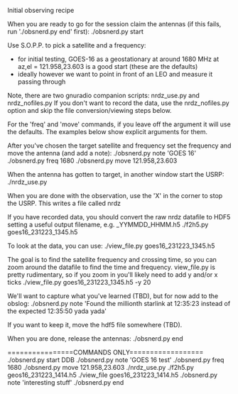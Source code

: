 Initial observing recipe

When you are ready to go for the session claim the antennas (if this fails, run './obsnerd.py end' first):
./obsnerd.py start <INITIALS HERE>

Use S.O.P.P. to pick a satellite and a frequency:
 - for initial testing, GOES-16 as a geostationary at around 1680 MHz at az,el = 121.958,23.603 is a good start (these are the defaults)
 - ideally however we want to point in front of an LEO and measure it passing through

Note, there are two gnuradio companion scripts:  nrdz_use.py and nrdz_nofiles.py
If you don't want to record the data, use the nrdz_nofiles.py option and skip the file conversion/viewing steps below. 

For the 'freq' and 'move' commands, if you leave off the argument it will use the defaults.  The examples below show explicit arguments for them.

After you've chosen the target satellite and frequency set the frequency and move the antenna (and add a note):
./obsnerd.py note 'GOES 16'
./obsnerd.py freq 1680
./obsnerd.py move 121.958,23.603

When the antenna has gotten to target, in another window start the USRP:
./nrdz_use.py

When you are done with the observation, use the 'X' in the corner to stop the USRP.  This writes a file called nrdz

If you have recorded data, you should convert the raw nrdz datafile to HDF5 setting a useful output filename, e.g. <satname>_YYMMDD_HHMM.h5
./f2h5.py goes16_231223_1345.h5

To look at the data, you can use:
./view_file.py goes16_231223_1345.h5

The goal is to find the satellite frequency and crossing time, so you can zoom around the datafile to find the time and frequency.  view_file.py is pretty rudimentary, so if you zoom in you'll likely need to add y and/or x ticks
./view_file.py goes16_231223_1345.h5 -y 20

We'll want to capture what you've learned (TBD), but for now add to the obslog:
./obsnerd.py note 'Found the millionth starlink at 12:35:23 instead of the expected 12:35:50 yada yada'

If you want to keep it, move the hdf5 file somewhere (TBD).

When you are done, release the antennas:
./obsnerd.py end

================COMMANDS ONLY==================
./obsnerd.py start DDB
./obsnerd.py note 'GOES 16 test'
./obsnerd.py freq 1680
./obsnerd.py move 121.958,23.603
./nrdz_use.py
<END OBS X>
./f2h5.py geos16_231223_1414.h5
./view_file goes16_231223_1414.h5
./obsnerd.py note 'interesting stuff'
./obsnerd.py end
